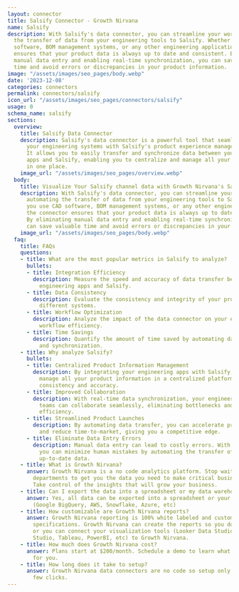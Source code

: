 ```yaml
---
layout: connector
title: Salsify Connector - Growth Nirvana
name: Salsify
description: With Salsify's data connector, you can streamline your workflow by automating
  the transfer of data from your engineering tools to Salsify. Whether you use CAD
  software, BOM management systems, or any other engineering applications, the connector
  ensures that your product data is always up to date and consistent. By eliminating
  manual data entry and enabling real-time synchronization, you can save valuable
  time and avoid errors or discrepancies in your product information.
image: "/assets/images/seo_pages/body.webp"
date: '2023-12-08'
categories: connectors
permalink: connectors/salsify
icon_url: "/assets/images/seo_pages/connectors/salsify"
usage: 0
schema_name: salsify
sections:
  overview:
    title: Salsify Data Connector
    description: Salsify's data connector is a powerful tool that seamlessly integrates
      your engineering systems with Salsify's product experience management platform.
      It allows you to easily transfer and synchronize data between your engineering
      apps and Salsify, enabling you to centralize and manage all your product information
      in one place.
    image_url: "/assets/images/seo_pages/overview.webp"
  body:
    title: Visualize Your Salsify channel data with Growth Nirvana's Salsify Connector
    description: With Salsify's data connector, you can streamline your workflow by
      automating the transfer of data from your engineering tools to Salsify. Whether
      you use CAD software, BOM management systems, or any other engineering applications,
      the connector ensures that your product data is always up to date and consistent.
      By eliminating manual data entry and enabling real-time synchronization, you
      can save valuable time and avoid errors or discrepancies in your product information.
    image_url: "/assets/images/seo_pages/body.webp"
  faq:
    title: FAQs
    questions:
    - title: What are the most popular metrics in Salsify to analyze?
      bullets:
      - title: Integration Efficiency
        description: Measure the speed and accuracy of data transfer between your
          engineering apps and Salsify.
      - title: Data Consistency
        description: Evaluate the consistency and integrity of your product data across
          different systems.
      - title: Workflow Optimization
        description: Analyze the impact of the data connector on your engineering
          workflow efficiency.
      - title: Time Savings
        description: Quantify the amount of time saved by automating data transfer
          and synchronization.
    - title: Why analyze Salsify?
      bullets:
      - title: Centralized Product Information Management
        description: By integrating your engineering apps with Salsify, you can efficiently
          manage all your product information in a centralized platform, ensuring
          consistency and accuracy.
      - title: Improved Collaboration
        description: With real-time data synchronization, your engineering and product
          teams can collaborate seamlessly, eliminating bottlenecks and enhancing
          efficiency.
      - title: Streamlined Product Launches
        description: By automating data transfer, you can accelerate product launches
          and reduce time-to-market, giving you a competitive edge.
      - title: Eliminate Data Entry Errors
        description: Manual data entry can lead to costly errors. With the data connector,
          you can minimize human mistakes by automating the transfer of accurate and
          up-to-date data.
    - title: What is Growth Nirvana?
      answer: Growth Nirvana is a no code analytics platform. Stop waiting for other
        departments to get you the data you need to make critical business decisions.
        Take control of the insights that will grow your business.
    - title: Can I export the data into a spreadsheet or my data warehouse?
      answer: Yes, all data can be exported into a spreadsheet or your data warehouse
        (Google BigQuery, AWS, Snowflake, Azure, etc)
    - title: How customizable are Growth Nirvana reports?
      answer: Growth Nirvana reporting is 100% white labeled and customized to your
        specifications. Growth Nirvana can create the reports so you don’t have to
        or you can connect your visualization tools (Looker Data Studio/Google Data
        Studio, Tableau, PowerBI, etc) to Growth Nirvana.
    - title: How much does Growth Nirvana cost?
      answer: Plans start at $200/month. Schedule a demo to learn what plan is best
        for you.
    - title: How long does it take to setup?
      answer: Growth Nirvana data connectors are no code so setup only requires a
        few clicks.
---
```

